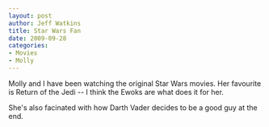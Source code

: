 ```yaml
--- 
layout: post
author: Jeff Watkins
title: Star Wars Fan
date: 2009-09-28
categories: 
- Movies
- Molly
---
```


Molly and I have been watching the original Star Wars movies. Her favourite is Return of the Jedi -- I think the Ewoks are what does it for her.

She's also facinated with how Darth Vader decides to be a good guy at the end.